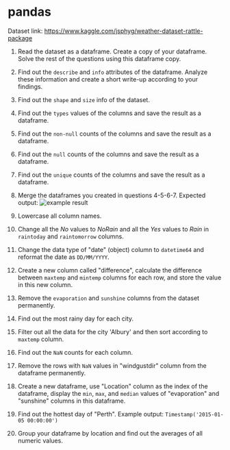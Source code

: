 # pandas

Dataset link: https://www.kaggle.com/jsphyg/weather-dataset-rattle-package

1. Read the dataset as a dataframe. Create a copy of your dataframe. Solve the rest of the questions using this dataframe copy.

2. Find out the `describe` and `info` attributes of the dataframe. Analyze these information and create a short write-up according to your findings.

3. Find out the `shape` and `size` info of the dataset.

4. Find out the `types` values of the columns and save the result as a dataframe.

5. Find out the `non-null` counts of the columns and save the result as a dataframe.

6. Find out the `null` counts of the columns and save the result as a dataframe.

7. Find out the `unique` counts of the columns and save the result as a dataframe.

8. Merge the dataframes you created in questions 4-5-6-7.
Expected output:
![example result](res.png)

9. Lowercase all column names.

10. Change all the *No* values to *NoRain* and all the *Yes* values to *Rain* in `raintoday` and `raintomorrow` columns.

11. Change the data type of "date" (object) column to `datetime64` and reformat the date as `DD/MM/YYYY`.

12. Create a new column called "difference", calculate the difference between `maxtemp` and `mintemp` columns for each row, and store the value in this new column.

13. Remove the `evaporation` and `sunshine` columns from the dataset permanently.

14. Find out the most rainy day for each city.

15. Filter out all the data for the city 'Albury' and then sort according to `maxtemp` column.

16. Find out the `NaN` counts for each column.

17. Remove the rows with `NaN` values in "windgustdir" column from the dataframe permanently.

18. Create a new dataframe, use "Location" column as the index of the dataframe, display the `min`, `max`, and `median` values of "evaporation" and "sunshine" columns in this dataframe.

19. Find out the hottest day of "Perth". Example output:
```Timestamp('2015-01-05 00:00:00')```

20. Group your dataframe by location and find out the averages of all numeric values.
